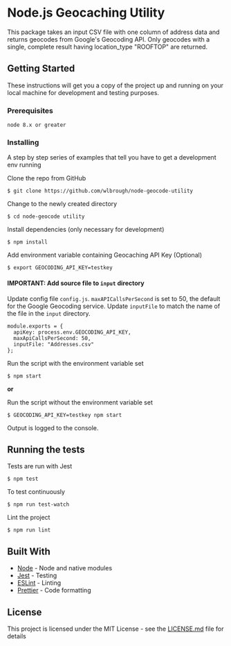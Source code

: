 # Node.js Geocaching Utility

This package takes an input CSV file with one column of address data and returns geocodes from Google's Geocoding API. Only geocodes with a single, complete result having location_type "ROOFTOP" are returned.

## Getting Started

These instructions will get you a copy of the project up and running on your local machine for development and testing purposes.

### Prerequisites

```
node 8.x or greater
```

### Installing

A step by step series of examples that tell you have to get a development env running

Clone the repo from GitHub

```
$ git clone https://github.com/wlbrough/node-geocode-utility
```

Change to the newly created directory

```
$ cd node-geocode utility
```

Install dependencies (only necessary for development)

```
$ npm install
```

Add environment variable containing Geocaching API Key (Optional)

```
$ export GEOCODING_API_KEY=testkey
```

#### IMPORTANT: Add source file to `input` directory

Update config file `config.js`. `maxAPICallsPerSecond` is set to 50, the default for the Google Geocoding service. Update `inputFile` to match the name of the file in the `input` directory.

```
module.exports = {
  apiKey: process.env.GEOCODING_API_KEY,
  maxApiCallsPerSecond: 50,
  inputFile: "Addresses.csv"
};
```

Run the script with the environment variable set

```
$ npm start
```

**or**

Run the script without the environment variable set

```
$ GEOCODING_API_KEY=testkey npm start
```

Output is logged to the console.

## Running the tests

Tests are run with Jest

```
$ npm test
```

To test continuously

```
$ npm run test-watch
```

Lint the project

```
$ npm run lint
```

## Built With

* [Node](https://nodejs.org/en/) - Node and native modules
* [Jest](https://facebook.github.io/jest/) - Testing
* [ESLint](https://eslint.org/) - Linting
* [Prettier](https://prettier.io/) - Code formatting

## License

This project is licensed under the MIT License - see the [LICENSE.md](LICENSE.md) file for details
